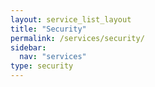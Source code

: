 ```yaml
---
layout: service_list_layout
title: "Security"
permalink: /services/security/
sidebar:
  nav: "services"
type: security
---
```



